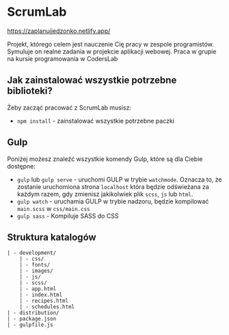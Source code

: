

# ScrumLab

https://zaplanujjedzonko.netlify.app/ 

Projekt, którego celem jest nauczenie Cię pracy w zespole programistów.  Symuluje on realne zadania
w projekcie aplikacji webowej. 
Praca w grupie na kursie programowania w CodersLab

## Jak zainstalować wszystkie potrzebne biblioteki?
Żeby zacząć pracować z ScrumLab musisz:
* `npm install` - zainstalować wszystkie potrzebne paczki

## Gulp
Poniżej możesz znaleźć wszystkie komendy Gulp, które są dla Ciebie dostępne:
* `gulp` lub `gulp serve`  - uruchomi GULP w trybie `watchmode`. Oznacza to, że zostanie uruchomiona strona `localhost` która będzie odświeżana za każdym razem, gdy zmienisz jakikolwiek plik `scss`, `js` lub `html`.
* `gulp watch` - uruchamia GULP w trybie nadzoru, będzie kompilować `main.scss` w `css/main.css`
* `gulp sass` - Kompiluje SASS do CSS

## Struktura katalogów
```
| - development/
	| - css/      
	| - fonts/
	| - images/  
	| - js/
	| - scss/
	| - app.html  
	| - index.html  
	| - recipes.html    
	| - schedules.html
| - distribution/
| - package.json
| - gulpfile.js
```

